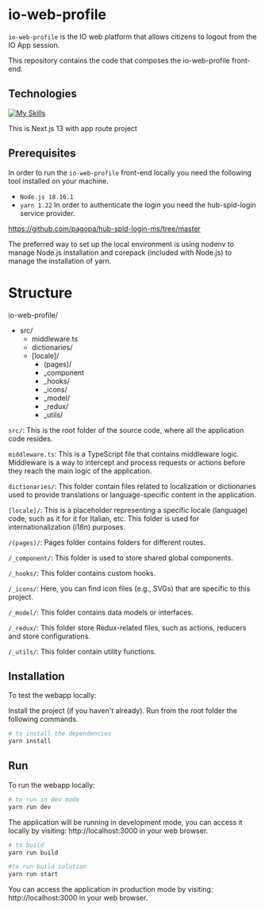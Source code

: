 
# io-web-profile

``io-web-profile`` is the IO web platform that allows citizens to logout from the IO App session.

This repository contains the code that composes the io-web-profile front-end.



## Technologies
[![My Skills](https://skillicons.dev/icons?i=ts,react,next)](https://skillicons.dev)

This is Next.js 13 with app route project
## Prerequisites
In order to run the ``io-web-profile`` front-end locally you need the following tool installed on your machine.

- ``Node.js 18.16.1``
- ``yarn 1.22``
In order to authenticate the login you need the hub-spid-login service provider. 

https://github.com/pagopa/hub-spid-login-ms/tree/master

The preferred way to set up the local environment is using nodenv to manage Node.js installation and corepack (included with Node.js) to manage the installation of yarn.

# Structure

io-web-profile/
- src/
    -  middleware.ts
    -  dictionaries/
    -  [locale]/
        - (pages)/
        - _component
        - _hooks/
        - _icons/
        - _model/
        - _redux/
        - _utils/ 


``src/``: This is the root folder of the source code, where all the application code resides.

``middleware.ts``: This is a TypeScript file that contains middleware logic. Middleware is a way to intercept and process requests or actions before they reach the main logic of the application.

``dictionaries/``: This folder contain files related to localization or dictionaries used to provide translations or language-specific content in the application.

``[locale]/``: This is a placeholder representing a specific locale (language) code, such as it for it for Italian, etc. This folder is used for internationalization (i18n) purposes.

``/(pages)/``: Pages folder contains folders for different routes. 

``/_component/``: This folder is used to store shared global components. 

``/_hooks/``: This folder contains custom hooks.

``/_icons/``: Here, you can find icon files (e.g., SVGs) that are specific to this project.

``/_model/``: This folder contains data models or interfaces.

``/_redux/``: This folder store Redux-related files, such as actions, reducers and store configurations.

``/_utils/``: This folder contain utility functions.

## Installation

To test the webapp locally:

Install the project (if you haven't already). Run from the root folder the following commands.

```bash
# to install the dependencies
yarn install
```
    
## Run

To run the webapp locally:

```bash
# to run in dev mode
yarn run dev

```
The application will be running in development mode, you can access it locally by visiting: http://localhost:3000
 in your web browser.

```bash
# to build
yarn run build

#to run build solution
yarn run start

```
You can access the application in production mode by visiting: http://localhost:3000 in your web browser.